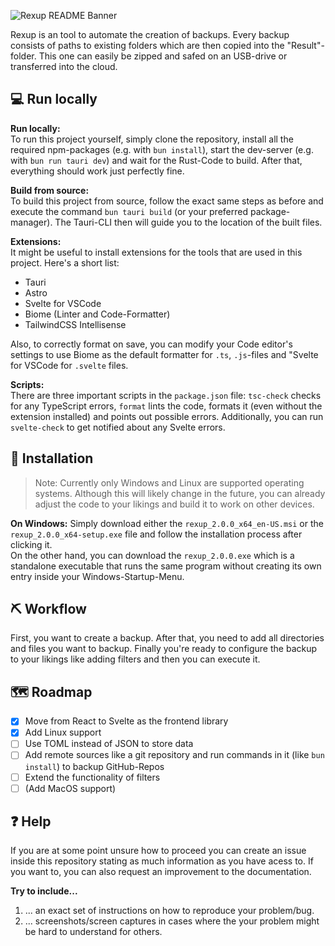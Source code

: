 
![Rexup README Banner](https://github.com/user-attachments/assets/a6eb8af0-28e4-410f-9fc0-f5436b6efc04)

Rexup is an tool to automate the creation of backups. Every backup consists of paths to existing folders which are then copied into the "Result"-folder. 
This one can easily be zipped and safed on an USB-drive or transferred into the cloud.

## 💻 Run locally

**Run locally:** <br/>
To run this project yourself, simply clone the repository, install all the required npm-packages (e.g. with `bun install`), start the dev-server (e.g. with `bun run tauri dev`) and wait for the Rust-Code to build. 
After that, everything should work just perfectly fine.

**Build from source:** <br/>
To build this project from source, follow the exact same steps as before and execute the command `bun tauri build` (or your preferred package-manager). The Tauri-CLI then will guide you to the location of the built files.   

**Extensions:** <br/>
It might be useful to install extensions for the tools that are used in this project. Here's a short list:
- Tauri
- Astro
- Svelte for VSCode
- Biome (Linter and Code-Formatter)
- TailwindCSS Intellisense

Also, to correctly format on save, you can modify your Code editor's settings to use Biome as the default formatter for `.ts`, `.js`-files and "Svelte for VSCode for `.svelte` files. 

**Scripts:** <br/>
There are three important scripts in the `package.json` file: `tsc-check` checks for any TypeScript errors, `format` lints the code, formats it (even without the extension installed) and points out possible errors. Additionally, you can run `svelte-check` to get notified about any Svelte errors.

## 📜 Installation

> Note: Currently only Windows and Linux are supported operating systems. Although this will likely change in the future, you can already adjust the code to your likings and build it to work on other devices. 

**On Windows:**
Simply download either the `rexup_2.0.0_x64_en-US.msi` or the `rexup_2.0.0_x64-setup.exe` file and follow the installation process after clicking it. <br/>
On the other hand, you can download the `rexup_2.0.0.exe` which is a standalone executable that runs the same program without creating its own entry inside your Windows-Startup-Menu.

## ⛏️ Workflow

First, you want to create a backup. After that, you need to add all directories and files you want to backup. Finally you're ready to configure the backup to your likings like adding filters and then you can execute it. 

## 🗺️ Roadmap

- [x] Move from React to Svelte as the frontend library
- [x] Add Linux support
- [ ] Use TOML instead of JSON to store data
- [ ] Add remote sources like a git repository and run commands in it (like `bun install`) to backup GitHub-Repos
- [ ] Extend the functionality of filters
- [ ] (Add MacOS support)

## ❓ Help

If you are at some point unsure how to proceed you can create an issue inside this repository stating as much information as you have acess to. If you want to, you can also request an improvement to the documentation.  

**Try to include...**
1. ... an exact set of instructions on how to reproduce your problem/bug.
2. ... screenshots/screen captures in cases where the your problem might be hard to understand for others. 
